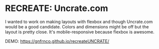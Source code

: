 # RECREATE: Uncrate.com

I wanted to work on making layouts with flexbox and though Uncrate.com would be a good candidate. Colors and dimensions might be off but the layout is pretty close. It's mobile-responsive because flexbox is awesome.

DEMO: https://gnfrnco.github.io/recreateUNCRATE/
